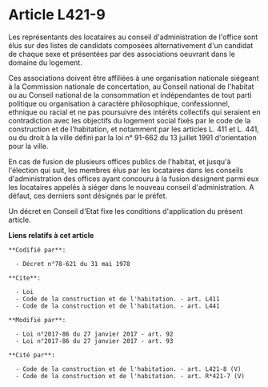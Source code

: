 # Article L421-9

Les représentants des locataires au conseil d'administration de l'office sont élus sur des listes de candidats composées
alternativement d'un candidat de chaque sexe et présentées par des associations oeuvrant dans le domaine du logement. 

Ces associations doivent être affiliées à une organisation nationale siégeant à la Commission nationale de concertation, au
Conseil national de l'habitat ou au Conseil national de la consommation et indépendantes de tout parti politique ou
organisation à caractère philosophique, confessionnel, ethnique ou racial et ne pas poursuivre des intérêts collectifs qui
seraient en contradiction avec les objectifs du logement social fixés par le code de la construction et de l'habitation, et
notamment par les articles L. 411 et L. 441, ou du droit à la ville défini par la loi n° 91-662 du 13 juillet 1991
d'orientation pour la ville. 

En cas de fusion de plusieurs offices publics de l'habitat, et jusqu'à l'élection qui suit, les membres élus par les
locataires dans les conseils d'administration des offices ayant concouru à la fusion désignent parmi eux les locataires
appelés à siéger dans le nouveau conseil d'administration. A défaut, ces derniers sont désignés par le préfet. 

Un décret en Conseil d'Etat fixe les conditions d'application du présent article.

**Liens relatifs à cet article**

	**Codifié par**:

	  - Décret n°78-621 du 31 mai 1978

	**Cite**:

	  - Loi
	  - Code de la construction et de l'habitation. - art. L411
	  - Code de la construction et de l'habitation. - art. L441

	**Modifié par**:

	  - Loi n°2017-86 du 27 janvier 2017 - art. 92
	  - Loi n°2017-86 du 27 janvier 2017 - art. 93

	**Cité par**:

	  - Code de la construction et de l'habitation. - art. L421-8 (V)
	  - Code de la construction et de l'habitation. - art. R*421-7 (V)
